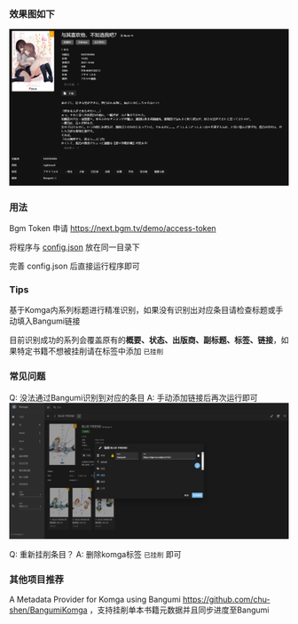 ### 效果图如下
![alt text](img/image-1.png)

### 用法

Bgm Token 申请 https://next.bgm.tv/demo/access-token

将程序与 [config.json](https://raw.githubusercontent.com/TnZzZHlp/pkomga/refs/heads/main/config.example.json) 放在同一目录下

完善 config.json 后直接运行程序即可

### Tips
基于Komga内系列标题进行精准识别，如果没有识别出对应条目请检查标题或手动填入Bangumi链接

目前识别成功的系列会覆盖原有的**概要、状态、出版商、副标题、标签、链接**，如果特定书籍不想被挂削请在标签中添加 `已挂削`

### 常见问题
Q: 没法通过Bangumi识别到对应的条目
A: 手动添加链接后再次运行即可
![alt text](img/image.png)

Q: 重新挂削条目？
A: 删除komga标签 `已挂削` 即可

### 其他项目推荐
A Metadata Provider for Komga using Bangumi https://github.com/chu-shen/BangumiKomga ，支持挂削单本书籍元数据并且同步进度至Bangumi

